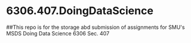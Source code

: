 # 6306.407.DoingDataScience
##This repo is for the storage abd submission of assignments for SMU's MSDS Doing Data Science 6306 Sec. 407
